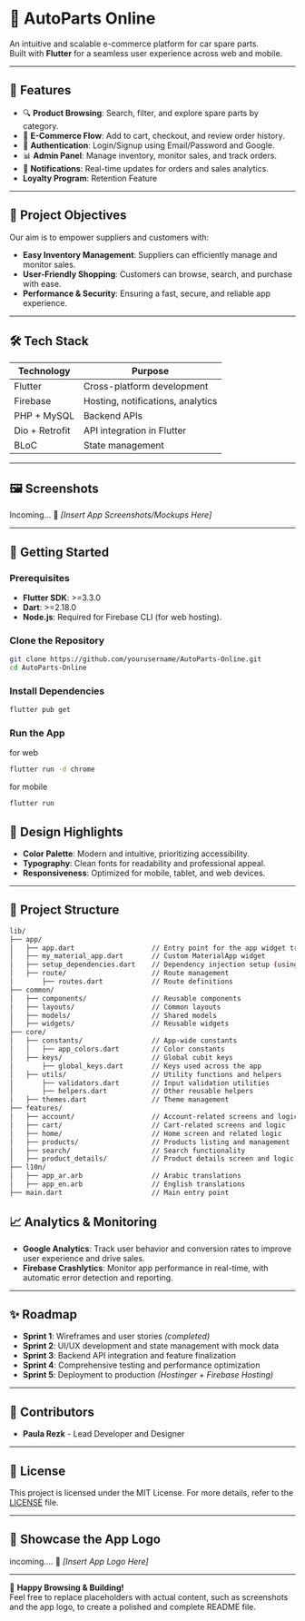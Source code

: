 # 🚗 AutoParts Online

An intuitive and scalable e-commerce platform for car spare parts.  
Built with **Flutter** for a seamless user experience across web and mobile.

---

## 🌟 Features

- 🔍 **Product Browsing**: Search, filter, and explore spare parts by category.
- 🛒 **E-Commerce Flow**: Add to cart, checkout, and review order history.
- 🔑 **Authentication**: Login/Signup using Email/Password and Google.
- 📊 **Admin Panel**: Manage inventory, monitor sales, and track orders.
- 📲 **Notifications**: Real-time updates for orders and sales analytics.
- **Loyalty Program**: Retention Feature

---

## 🎯 Project Objectives

Our aim is to empower suppliers and customers with:

- **Easy Inventory Management**: Suppliers can efficiently manage and monitor sales.
- **User-Friendly Shopping**: Customers can browse, search, and purchase with ease.
- **Performance & Security**: Ensuring a fast, secure, and reliable app experience.

---

## 🛠️ Tech Stack

| Technology     | Purpose                           |
| -------------- | --------------------------------- |
| Flutter        | Cross-platform development        |
| Firebase       | Hosting, notifications, analytics |
| PHP + MySQL    | Backend APIs                      |
| Dio + Retrofit | API integration in Flutter        |
| BLoC           | State management                  |

---

## 🖼️ Screenshots

Incoming...
🎨 _[Insert App Screenshots/Mockups Here]_

---

## 🚀 Getting Started

### Prerequisites

- **Flutter SDK**: >=3.3.0
- **Dart**: >=2.18.0
- **Node.js**: Required for Firebase CLI (for web hosting).

### Clone the Repository

```bash
git clone https://github.com/yourusername/AutoParts-Online.git
cd AutoParts-Online
```

### Install Dependencies

```bash
flutter pub get
```

### Run the App

for web

```bash
flutter run -d chrome
```

for mobile

```bash
flutter run
```

## 🎨 Design Highlights

- **Color Palette**: Modern and intuitive, prioritizing accessibility.
- **Typography**: Clean fonts for readability and professional appeal.
- **Responsiveness**: Optimized for mobile, tablet, and web devices.

---

## 📂 Project Structure

```bash
lib/
├── app/
│   ├── app.dart                   // Entry point for the app widget tree
│   ├── my_material_app.dart       // Custom MaterialApp widget
│   ├── setup_dependencies.dart    // Dependency injection setup (using get_it)
│   ├── route/                     // Route management
│       ├── routes.dart            // Route definitions
├── common/
│   ├── components/                // Reusable components
│   ├── layouts/                   // Common layouts
│   ├── models/                    // Shared models
│   ├── widgets/                   // Reusable widgets
├── core/
│   ├── constants/                 // App-wide constants
│   │   ├── app_colors.dart        // Color constants
│   ├── keys/                      // Global cubit keys
│       ├── global_keys.dart       // Keys used across the app
│   ├── utils/                     // Utility functions and helpers
│       ├── validators.dart        // Input validation utilities
│       ├── helpers.dart           // Other reusable helpers
│   ├── themes.dart                // Theme management
├── features/
│   ├── account/                   // Account-related screens and logic
│   ├── cart/                      // Cart-related screens and logic
│   ├── home/                      // Home screen and related logic
│   ├── products/                  // Products listing and management
│   ├── search/                    // Search functionality
│   ├── product_details/           // Product details screen and logic
├── l10n/
│   ├── app_ar.arb                 // Arabic translations
│   ├── app_en.arb                 // English translations
├── main.dart                      // Main entry point
```

## 📈 Analytics & Monitoring

- **Google Analytics**: Track user behavior and conversion rates to improve user experience and drive sales.
- **Firebase Crashlytics**: Monitor app performance in real-time, with automatic error detection and reporting.

---

## ✨ Roadmap

- **Sprint 1**: Wireframes and user stories _(completed)_
- **Sprint 2**: UI/UX development and state management with mock data
- **Sprint 3**: Backend API integration and feature finalization
- **Sprint 4**: Comprehensive testing and performance optimization
- **Sprint 5**: Deployment to production _(Hostinger + Firebase Hosting)_

---

## 👥 Contributors

- **Paula Rezk** - Lead Developer and Designer

---

## 📜 License

This project is licensed under the MIT License. For more details, refer to the [LICENSE](LICENSE) file.

---

## 🌟 Showcase the App Logo

incoming....
📸 _[Insert App Logo Here]_

---

🎉 **Happy Browsing & Building!**  
Feel free to replace placeholders with actual content, such as screenshots and the app logo, to create a polished and complete README file.
